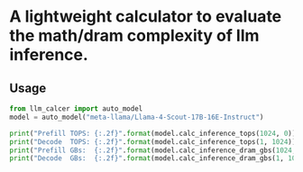 # A lightweight calculator to evaluate the math/dram complexity of llm inference.

## Usage

```python
from llm_calcer import auto_model
model = auto_model("meta-llama/Llama-4-Scout-17B-16E-Instruct")

print("Prefill TOPS: {:.2f}".format(model.calc_inference_tops(1024, 0)))
print("Decode  TOPS: {:.2f}".format(model.calc_inference_tops(1, 1024)))
print("Prefill GBs:  {:.2f}".format(model.calc_inference_dram_gbs(1024, 0, axwy="a16w4")))
print("Decode  GBs:  {:.2f}".format(model.calc_inference_dram_gbs(1, 1024, axwy="a16w4")))

```